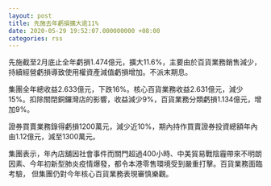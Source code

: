 ```yaml
---
layout: post
title: 先施去年虧損擴大逾11%
date: 2020-05-29 19:52:07.000000000 +08:00
categories: rss
---
```


先施截至2月底止全年虧損1.474億元，擴大11.6%，主要由於百貨業務銷售減少，持續經營虧損導致使用權資產減值虧損增加。不派末期息。

集團全年總收益2.633億元，下跌16%。核心百貨業務收益2.631億元，減少15%。扣除關閉銅鑼灣店的影響，收益減少9%，百貨業務分類虧損1.134億元，增加9%。

證券買賣業務錄得虧損1200萬元，減少近10%，期內持作買賣證券投資總額年內由1.12億元，減至1300萬元。

集團表示，年內店舖因社會事件而關門超過400小時、中美貿易戰陰霾帶來不明朗因素、今年初新型肺炎疫情爆發，都令本港零售環境受到嚴重打擊。百貨業務面臨考驗， 但集團仍對今年核心百貨業務表現審慎樂觀。
